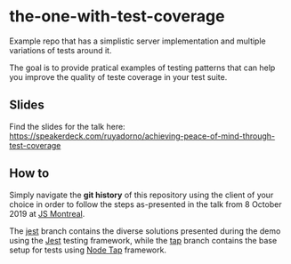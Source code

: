 # the-one-with-test-coverage

Example repo that has a simplistic server implementation and multiple variations of tests around it.

The goal is to provide pratical examples of testing patterns that can help you improve the quality of teste coverage in your test suite.

## Slides

Find the slides for the talk here: https://speakerdeck.com/ruyadorno/achieving-peace-of-mind-through-test-coverage

## How to

Simply navigate the **git history** of this repository using the client of your choice in order to follow the steps as-presented in the talk from 8 October 2019 at [JS Montreal](http://js-montreal.org/).

The [jest](./tree/jest) branch contains the diverse solutions presented during the demo using the [Jest](https://jestjs.io/) testing framework, while the [tap](./tree/tap) branch contains the base setup for tests using [Node Tap](https://node-tap.org/) framework.

